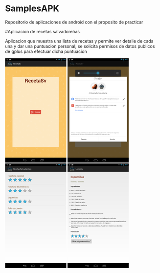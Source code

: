 SamplesAPK
==========

Repositorio de aplicaciones de android con el proposito de practicar

#Aplicacion de recetas salvadore&ntilde;as

Aplicacion que muestra una lista de recetas y permite ver detalle de cada una y dar una puntuacion personal, se solicita permisos de datos publicos de gplus para efectuar dicha puntuacion

<img src="images/login.png" alt="" width="200">
<img src="images/permission.png" alt="" width="200">
<img src="images/list.png" alt="" width="200">
<img src="images/detail.png" alt="" width="200">